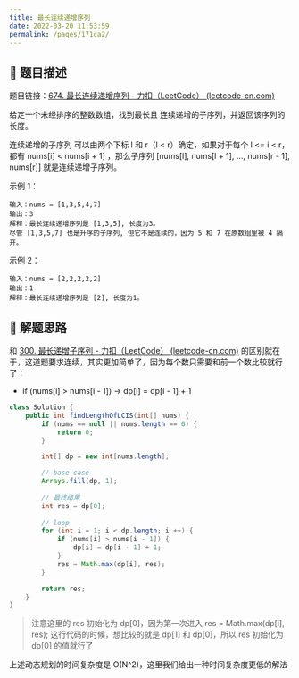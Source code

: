 ```yaml
---
title: 最长连续递增序列
date: 2022-03-20 11:53:59
permalink: /pages/171ca2/
---
```


## 📃 题目描述

题目链接：[674. 最长连续递增序列 - 力扣（LeetCode） (leetcode-cn.com)](https://leetcode-cn.com/problems/longest-continuous-increasing-subsequence/)

给定一个未经排序的整数数组，找到最长且 连续递增的子序列，并返回该序列的长度。

连续递增的子序列 可以由两个下标 l 和 r（l < r）确定，如果对于每个 l <= i < r，都有 nums[i] < nums[i + 1] ，那么子序列 [nums[l], nums[l + 1], ..., nums[r - 1], nums[r]] 就是连续递增子序列。

示例 1：

```
输入：nums = [1,3,5,4,7]
输出：3
解释：最长连续递增序列是 [1,3,5], 长度为3。
尽管 [1,3,5,7] 也是升序的子序列, 但它不是连续的，因为 5 和 7 在原数组里被 4 隔开。 
```

示例 2：

```
输入：nums = [2,2,2,2,2]
输出：1
解释：最长连续递增序列是 [2], 长度为1。
```




## 🔔 解题思路

和 [300. 最长递增子序列 - 力扣（LeetCode） (leetcode-cn.com)](https://leetcode-cn.com/problems/longest-increasing-subsequence/) 的区别就在于，这道题要求连续，其实更加简单了，因为每个数只需要和前一个数比较就行了：

- if (nums[i] > nums[i - 1]) -> dp[i] = dp[i - 1] + 1


```java
class Solution {
    public int findLengthOfLCIS(int[] nums) {
        if (nums == null || nums.length == 0) {
            return 0;
        }

        int[] dp = new int[nums.length];

        // base case
        Arrays.fill(dp, 1);
		
        // 最终结果
        int res = dp[0];
        
        // loop
        for (int i = 1; i < dp.length; i ++) {
            if (nums[i] > nums[i - 1]) {
                dp[i] = dp[i - 1] + 1;
            }
            res = Math.max(dp[i], res);
        }

        return res;
    }
}
```

> 注意这里的 res 初始化为 dp[0]，因为第一次进入 res = Math.max(dp[i], res); 这行代码的时候，想比较的就是 dp[1] 和 dp[0]，所以 res 初始化为 dp[0] 的值就行了

上述动态规划的时间复杂度是 O(N^2)，这里我们给出一种时间复杂度更低的解法

